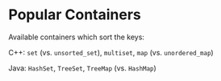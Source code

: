 # Popular Containers

Available containers which sort the keys:

C++: `set` (vs. `unsorted_set`), `multiset`, `map` (vs. `unordered_map`)

Java: `HashSet`, `TreeSet`, `TreeMap` (vs. `HashMap`)
